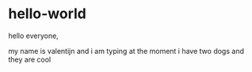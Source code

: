 # hello-world
hello everyone,

my name is valentijn and i am typing at the moment
i have two dogs and they are cool
